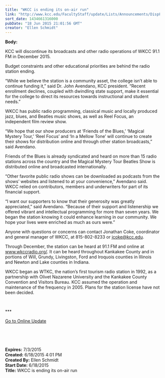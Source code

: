 ```yaml
---
title: "WKCC is ending its on-air run"
link: "http://www.kcc.edu/FacultyStaff/update/Lists/Announcements/DispForm.aspx?ID=1956"
sort_date: 1434661316000
pubDate: "18 Jun 2015 21:01:56 GMT"
creator: "Ellen Schmidt"
---
```


<div><b>Body:</b> <div class="ExternalClassCB1488D5BC924735B0E757BF1909F7B2"><p>​KCC will discontinue its broadcasts and other radio operations of WKCC 91.1 FM in December 2015.</p>
<p>Budget constraints and other educational priorities are behind the radio station ending.</p>
<p>“While we believe the station is a community asset, the college isn’t able to continue funding it,” said Dr. John Avendano, KCC president. “Recent enrollment declines, coupled with dwindling state support, make it essential for the college to direct its resources towards instructional and student needs.”</p>
<p>WKCC has public radio programming, classical music and locally produced jazz, blues, and Beatles music shows, as well as Reel Focus, an independent film review show. </p>
<p>“We hope that our show producers at ‘Friends of the Blues,’ ‘Magical Mystery Tour,’ ‘Reel Focus’ and ‘In a Mellow Tone’ will continue to create their shows for distribution online and through other station broadcasts,” said Avendano.</p>
<p>Friends of the Blues is already syndicated and heard on more than 15 radio stations across the country and the Magical Mystery Tour Beatles Show is distributed online and broadcasted internationally. </p>
<p>“Other favorite public radio shows can be downloaded as podcasts from the shows’ websites and listened to at your convenience,” Avendano said.<br />WKCC relied on contributors, members and underwriters for part of its financial support.</p>
<p>“I want our supporters to know that their generosity was greatly appreciated,” said Avendano. “Because of their support and listenership we offered vibrant and intellectual programming for more than seven years. We began the station knowing it could enhance learning in our community. We hope your lives were enriched as much as ours were.”</p>
<p>Anyone with questions or concerns can contact Jonathan Coke, coordinator and general manager of WKCC, at 815-802-8233 or <a href="mailto:jcoke@kcc.edu">jcoke@kcc.edu</a>. </p>
<p>Through December, the station can be heard at 91.1 FM and online at <a href="http://www.wkccradio.org/">www.wkccradio.org/</a>. It can be heard throughout Kankakee County and in portions of Will, Grundy, Livingston, Ford and Iroquois counties in Illinois and Newton and Lake counties in Indiana.</p>
<p>WKCC began as WTKC, the nation’s first tourism radio station in 1992, as a partnership with Olivet Nazarene University and the Kankakee County Convention and Visitors Bureau. KCC assumed the operation and maintenance of the frequency in 2005. Plans for the station license have not been decided.</p>
<p> </p>
<p>***</p>
<p><a href="/update">Go to Online Update</a></p>
<p> </p>
<p><br /></p></div></div>
<div><b>Expires:</b> 7/3/2015</div>
<div><b>Created:</b> 6/18/2015 4:01 PM</div>
<div><b>Created By:</b> Ellen Schmidt</div>
<div><b>Start Date:</b> 6/18/2015</div>
<div><b>Title:</b> WKCC is ending its on-air run</div>
